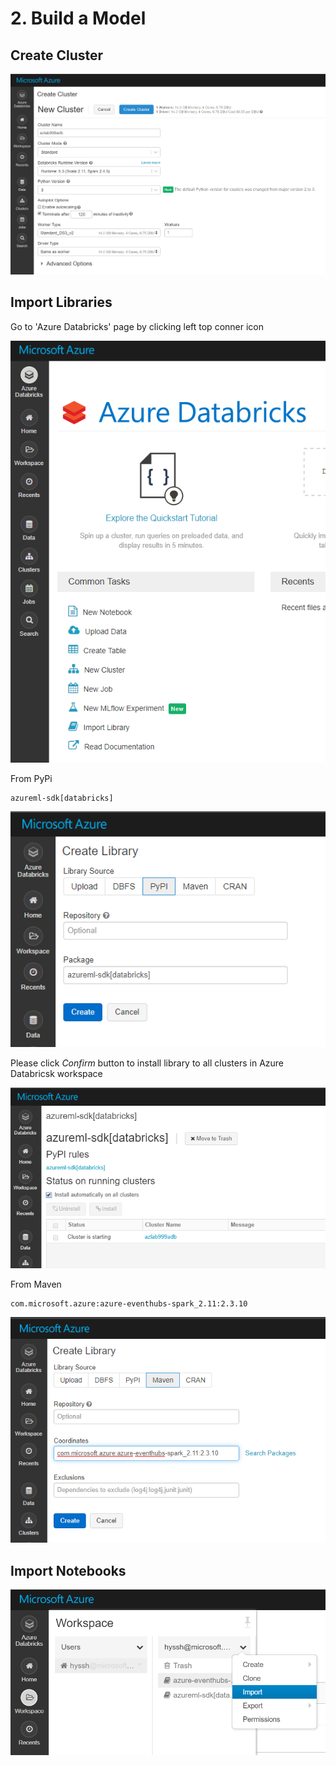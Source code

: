 # 2. Build a Model

## Create Cluster

![adb](../images/2.1.png)

## Import Libraries

Go to 'Azure Databricks' page by clicking left top conner icon

![library](../images/2.2.png)



From PyPi
```
azureml-sdk[databricks]
```

![library](../images/2.3.png)

Please click _Confirm_ button to install library to all clusters in Azure Databricsk workspace

![library](../images/2.4.png)


From Maven
```
com.microsoft.azure:azure-eventhubs-spark_2.11:2.3.10
```
![library](../images/2.5.png)

## Import Notebooks

![notebook](../images/2.6.png)